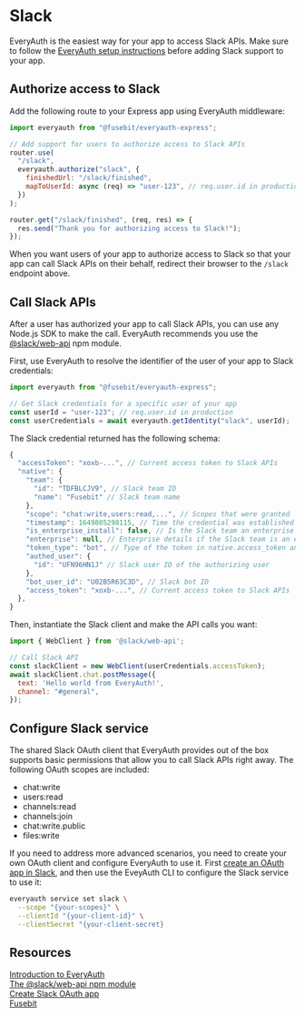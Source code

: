 # Slack

EveryAuth is the easiest way for your app to access Slack APIs. Make sure to follow the [EveryAuth setup instructions](../README.md) before adding Slack support to your app.

## Authorize access to Slack

Add the following route to your Express app using EveryAuth middleware:

```javascript
import everyauth from "@fusebit/everyauth-express";

// Add support for users to authorize access to Slack APIs
router.use(
  "/slack",
  everyauth.authorize("slack", {
    finishedUrl: "/slack/finished",
    mapToUserId: async (req) => "user-123", // req.user.id in production
  })
);

router.get("/slack/finished", (req, res) => {
  res.send("Thank you for authorizing access to Slack!");
});
```

When you want users of your app to authorize access to Slack so that your app can call Slack APIs on their behalf, redirect their browser to the `/slack` endpoint above.

## Call Slack APIs

After a user has authorized your app to call Slack APIs, you can use any Node.js SDK to make the call. EveryAuth recommends you use the [@slack/web-api](https://www.npmjs.com/package/@slack/web-api) npm module.

First, use EveryAuth to resolve the identifier of the user of your app to Slack credentials:

```javascript
import everyauth from "@fusebit/everyauth-express";

// Get Slack credentials for a specific user of your app
const userId = "user-123"; // req.user.id in production
const userCredentials = await everyauth.getIdentity("slack", userId);
```

The Slack credential returned has the following schema:

```javascript
{
  "accessToken": "xoxb-...", // Current access token to Slack APIs
  "native": {
    "team": {
      "id": "TDFBLCJV9", // Slack team ID
      "name": "Fusebit" // Slack team name
    },
    "scope": "chat:write,users:read,...", // Scopes that were granted
    "timestamp": 1649805298115, // Time the credential was established
    "is_enterprise_install": false, // Is the Slack team an enterprise subscription
    "enterprise": null, // Enterprise details if the Slack team is an enterprise subscription
    "token_type": "bot", // Type of the token in native.access_token and accessToken
    "authed_user": {
      "id": "UFN96HN1J" // Slack user ID of the authorizing user
    },
    "bot_user_id": "U02B5R63C3D", // Slack bot ID 
    "access_token": "xoxb-...", // Current access token to Slack APIs
  },
}
```

Then, instantiate the Slack client and make the API calls you want:

```javascript
import { WebClient } from '@slack/web-api';

// Call Slack API
const slackClient = new WebClient(userCredentials.accessToken);
await slackClient.chat.postMessage({
  text: 'Hello world from EveryAuth!',
  channel: "#general",
});
```

## Configure Slack service

The shared Slack OAuth client that EveryAuth provides out of the box supports basic permissions that allow you to call Slack APIs right away. The following OAuth scopes are included:
* chat:write 
* users:read 
* channels:read 
* channels:join 
* chat:write.public 
* files:write

If you need to address more advanced scenarios, you need to create your own OAuth client and configure EveryAuth to use it. First [create an OAuth app in Slack](https://api.slack.com/authentication/basics), and then use the EveyAuth CLI to configure the Slack service to use it:

```bash
everyauth service set slack \
  --scope "{your-scopes}" \
  --clientId "{your-client-id}" \
  --clientSecret "{your-client-secret}
```

## Resources

[Introduction to EveryAuth](../README.md)  
[The @slack/web-api npm module](https://www.npmjs.com/package/@slack/web-api)  
[Create Slack OAuth app](https://api.slack.com/authentication/basics)  
[Fusebit](https://fusebit.io)
